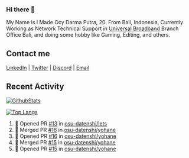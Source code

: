 ### Hi there 👋

My Name is I Made Ocy Darma Putra, 20. From Bali, Indonesia, Currently Working as Network Technical Support in [Universal Broadband](https://universal.net.id) Branch Office Bali, and doing some hobby like Gaming, Editing, and others.

## Contact me

[LinkedIn](https://linkedin.com/in/troke) | [Twitter](https://twitter.com/darma_ochi) | [Discord](https://link.troke.id/discord) | <a href="mailto:ochi@troke.id">Email</a> 

## Recent Activity

[![GithubStats](https://github-readme-stats.vercel.app/api?username=troke12&show_icons=true)](https://github.com/troke12)

[![Top Langs](https://github-readme-stats.vercel.app/api/top-langs/?username=troke12&layout=compact)](https://github.com/anuraghazra/github-readme-stats)

<!--START_SECTION:activity-->
1. 💪 Opened PR [#13](https://github.com/osu-datenshi/lets/pull/13) in [osu-datenshi/lets](https://github.com/osu-datenshi/lets)
2. 🎉 Merged PR [#16](https://github.com/osu-datenshi/yohane/pull/16) in [osu-datenshi/yohane](https://github.com/osu-datenshi/yohane)
3. 💪 Opened PR [#16](https://github.com/osu-datenshi/yohane/pull/16) in [osu-datenshi/yohane](https://github.com/osu-datenshi/yohane)
4. 🎉 Merged PR [#15](https://github.com/osu-datenshi/yohane/pull/15) in [osu-datenshi/yohane](https://github.com/osu-datenshi/yohane)
5. 💪 Opened PR [#15](https://github.com/osu-datenshi/yohane/pull/15) in [osu-datenshi/yohane](https://github.com/osu-datenshi/yohane)
<!--END_SECTION:activity-->


